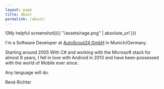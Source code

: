 ```yaml
---
layout: page
title: About
permalink: /about/
---
```

![My helpful screenshot]({{ "/assets/rage.png" | absolute_url }})

I'm a Software Developer at [AutoScout24 GmbH](https://www.autoscout24.de) in Munich/Germany.

Starting around 2005 With C# and working with the Microsoft stack for almost 8 years,
I fell in love with Android in 2013 and have been possessed with the world of Mobile
ever since.

Any language will do.


René Richter
